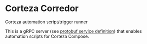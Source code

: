 # Corteza Corredor
Corteza automation script/trigger runner

This is a gRPC server (see [protobuf service definition](https://github.com/cortezaproejct/corteza-protobuf))
that enables automation scripts for Corteza Compose.

